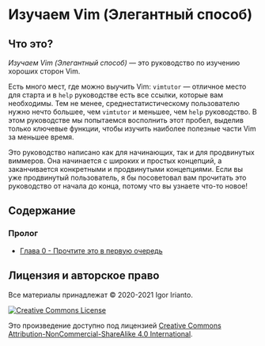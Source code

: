 # Изучаем Vim (Элегантный способ)

## Что это?

*Изучаем Vim (Элегантный способ)* — это руководство по изучению хороших сторон Vim.

Есть много мест, где можно выучить Vim: `vimtutor` — отличное место для старта и в `help` руководстве есть все ссылки, которые вам необходимы. Тем не менее, среднестатистическому пользователю нужно нечто большее, чем `vimtutor` и меньшее, чем `help` руководство. В этом руководстве мы попытаемся восполнить этот пробел, выделив только ключевые функции, чтобы изучить наиболее полезные части Vim за меньшее время.

Это руководство написано как для начинающих, так и для продвинутых виммеров. Она начинается с широких и простых концепций, а заканчивается конкретными и продвинутыми концепциями. Если вы уже продвинутый пользователь, я бы посоветовал вам прочитать это руководство от начала до конца, потому что вы узнаете что-то новое!

## Содержание

### Пролог

- [Глава 0 - Прочтите это в первую очередь](./ch00_read_this_first.md)

## Лицензия и авторское право

Все материалы принадлежат © 2020-2021 Igor Irianto.

<a rel="license" href="http://creativecommons.org/licenses/by-nc-sa/4.0/"><img alt="Creative Commons License" style="border-width:0" src="https://licensebuttons.net/l/by-nc-sa/4.0/88x31.png" /></a><br />

Это произведение доступно под лицензией <a rel="license" href="http://creativecommons.org/licenses/by-nc-sa/4.0/">Creative Commons Attribution-NonCommercial-ShareAlike 4.0 International</a>.
